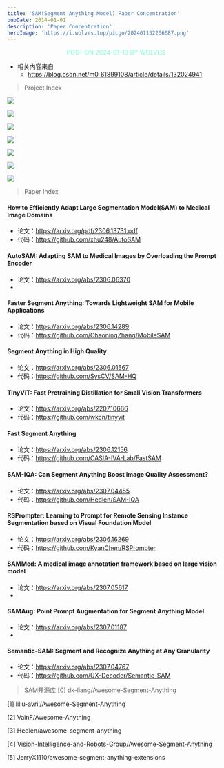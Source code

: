 ```yaml
---
title: 'SAM(Segment Anything Model) Paper Concentration'
pubDate: 2014-01-01
description: 'Paper Concentration'
heroImage: 'https://i.wolves.top/picgo/202401132206687.png'
---
```


<p style="color: aquamarine;text-align: center">POST ON 2024-01-13 BY WOLVES</p>

- 相关内容来自 
  - https://blog.csdn.net/m0_61899108/article/details/132024941

> Project Index

![](https://i.wolves.top/picgo/202401132159408.png)

![](https://i.wolves.top/picgo/202401132159113.png)

![](https://i.wolves.top/picgo/202401132159502.png)

![](https://i.wolves.top/picgo/202401132200436.png)

![](https://i.wolves.top/picgo/202401132200810.png)

![](https://i.wolves.top/picgo/202401132200710.png)

![](https://i.wolves.top/picgo/202401132201635.png)

> Paper Index

#### How to Efficiently Adapt Large Segmentation Model(SAM) to Medical Image Domains
- 论文：https://arxiv.org/pdf/2306.13731.pdf
- 代码：https://github.com/xhu248/AutoSAM

#### AutoSAM: Adapting SAM to Medical Images by Overloading the Prompt Encoder
- 论文：https://arxiv.org/abs/2306.06370
- 
#### Faster Segment Anything: Towards Lightweight SAM for Mobile Applications
- 论文：https://arxiv.org/abs/2306.14289
- 代码：https://github.com/ChaoningZhang/MobileSAM

#### Segment Anything in High Quality
- 论文：https://arxiv.org/abs/2306.01567
- 代码：https://github.com/SysCV/SAM-HQ

#### TinyViT: Fast Pretraining Distillation for Small Vision Transformers
- 论文：https://arxiv.org/abs/2207.10666
- 代码：https://github.com/wkcn/tinyvit

#### Fast Segment Anything
- 论文：https://arxiv.org/abs/2306.12156
- 代码：https://github.com/CASIA-IVA-Lab/FastSAM

#### SAM-IQA: Can Segment Anything Boost Image Quality Assessment?
- 论文：https://arxiv.org/abs/2307.04455
- 代码：https://github.com/Hedlen/SAM-IQA

#### RSPrompter: Learning to Prompt for Remote Sensing Instance Segmentation based on Visual Foundation Model
- 论文：https://arxiv.org/abs/2306.16269
- 代码：https://github.com/KyanChen/RSPrompter

#### SAMMed: A medical image annotation framework based on large vision model
- 论文：https://arxiv.org/abs/2307.05617
- 
#### SAMAug: Point Prompt Augmentation for Segment Anything Model
- 论文：https://arxiv.org/abs/2307.01187
- 
#### Semantic-SAM: Segment and Recognize Anything at Any Granularity
- 论文：https://arxiv.org/abs/2307.04767
- 代码：https://github.com/UX-Decoder/Semantic-SAM

> SAM开源库
[0] dk-liang/Awesome-Segment-Anything

[1] liliu-avril/Awesome-Segment-Anything

[2] VainF/Awesome-Anything

[3] Hedlen/awesome-segment-anything

[4] Vision-Intelligence-and-Robots-Group/Awesome-Segment-Anything

[5] JerryX1110/awesome-segment-anything-extensions
